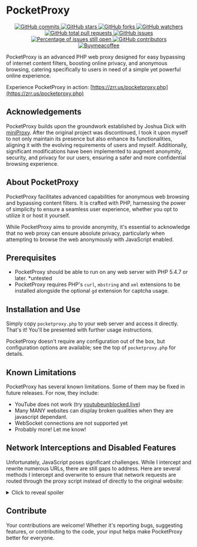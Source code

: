 # PocketProxy

<p align="center">
    <a href="https://badgen.net/github/commits/dehlirious/PocketProxy">
        <img src="https://badgen.net/github/commits/dehlirious/PocketProxy" alt="GitHub commits" />
    </a>
    <a href="https://GitHub.com/dehlirious/PocketProxy/stargazers/">
        <img src="https://badgen.net/github/stars/dehlirious/PocketProxy" alt="GitHub stars" />
    </a>
    <a href="https://GitHub.com/dehlirious/PocketProxy/network/">
        <img src="https://badgen.net/github/forks/dehlirious/PocketProxy/" alt="GitHub forks" />
    </a>
    <a href="https://GitHub.com/dehlirious/PocketProxy/watchers/">
        <img src="https://badgen.net/github/watchers/dehlirious/PocketProxy/" alt="GitHub watchers" />
    </a>
    <a href="https://GitHub.com/dehlirious/PocketProxy/pull/">
        <img src="https://badgen.net/github/prs/dehlirious/PocketProxy" alt="GitHub total pull requests" />
    </a>
    <a href="https://github.com/dehlirious/PocketProxy/issues">
        <img src="https://img.shields.io/github/issues/dehlirious/PocketProxy" alt="GitHub issues" />
    </a>
    <a href="http://isitmaintained.com/project/dehlirious/PocketProxy">
        <img src="http://isitmaintained.com/badge/open/dehlirious/PocketProxy.svg" alt="Percentage of issues still open" />
    </a>
    <a href="https://github.com/dehlirious/PocketProxy/contributors">
        <img src="https://badgen.net/github/contributors/dehlirious/PocketProxy" alt="GitHub contributors" />
    </a>
    <br/>
    <!-- Support -->
    <a href="https://buymeacoffee.com/devsir">
        <img src="https://badgen.net/badge/icon/buymeacoffee?icon=buymeacoffee&label" alt="Buymeacoffee" />
    </a>
</p>

PocketProxy is an advanced PHP web proxy designed for easy bypassing of internet content filters, boosting online privacy, and anonymous browsing, catering specifically to users in need of a simple yet powerful online experience.

Experience PocketProxy in action: [https://zrr.us/pocketproxy.php](https://zrr.us/pocketproxy.php)

## Acknowledgements

PocketProxy builds upon the groundwork established by Joshua Dick with [miniProxy](https://github.com/joshdick/miniProxy). After the original project was discontinued, I took it upon myself to not only maintain its presence but also enhance its functionalities, aligning it with the evolving requirements of users and myself. Additionally, significant modifications have been implemented to augment anonymity, security, and privacy for our users, ensuring a safer and more confidential browsing experience.

## About PocketProxy

PocketProxy facilitates advanced capabilities for anonymous web browsing and bypassing content filters. It is crafted with PHP, harnessing the power of simplicity to ensure a seamless user experience, whether you opt to utilize it or host it yourself. 

While PocketProxy aims to provide anonymity, it's essential to acknowledge that no web proxy can ensure absolute privacy, particularly when attempting to browse the web anonymously with JavaScript enabled.

## Prerequisites

 - PocketProxy should be able to run on any web server with PHP 5.4.7 or later. *untested 
 - PocketProxy requires PHP's `curl`, `mbstring` and `xml` extensions to be installed alongside the optional `gd` extension for captcha usage.

## Installation and Use

Simply copy `pocketproxy.php` to your web server and access it directly. That's it! You'll be presented with further usage instructions.

PocketProxy doesn't require any configuration out of the box, but configuration options are available; see the top of `pocketproxy.php` for details.

## Known Limitations

PocketProxy has several known limitations. Some of them may be fixed in future releases. For now, they include:

* YouTube does not work (try [youtubeunblocked.live](youtubeunblocked.live))
* Many MANY websites can display broken qualities when they are javascript dependant.
* WebSocket connections are not supported yet
* Probably more! Let me know!

## Network Interceptions and Disabled Features

Unfortunately, JavaScript poses significant challenges. While I intercept and rewrite numerous URLs, there are still gaps to address. 
Here are several methods I intercept and overwrite to ensure that network requests are routed through the proxy script instead of directly to the original website:

<details>
  <summary>Click to reveal spoiler</summary>

| Method | Description | Method | Description |
| ------ | ----------- | ------ | ----------- |
| document.createElement + Element.prototype.setAttribute | Alter URL attributes for new elements. `var potentialUrlAttributes = ["src", "rel", "href", "data-src", "data-href", "action", "srcset", "poster", "hreflang", "cite", "data-url", "data-link", "data-file", "data-image", "data-video", "data-audio", "data-source", "formaction"];` | "modifyInlineScripts()" | Modifies script src attributes, inline scripts, and URLs. |
| XMLHttpRequest | Ensure all URLs are prefixed with the proxyPrefix | Fetch | Ensure all URLs are prefixed with the proxyPrefix |
| WebSocket | Not yet supported via PocketProxy but the URL is rewritten anyway. | Form submissions | Handled via php typically but covered regardless. |
| window.open | Ensure all URLs are prefixed with the proxyPrefix | X | X |
| document.write and writeln | Search for and modify URLs in content. | $.ajax | Ensure all URLs are prefixed with the proxyPrefix |
| window.axios | Ensure all URLs are prefixed with the proxyPrefix | Modifications to existing stylesheets | Replace any url() calls in `document.styleSheets` and intercept inline styles. |
| window.Image | Ensure all URLs are prefixed with the proxyPrefix | window.fetch | Ensure all URLs are prefixed with the proxyPrefix |
| window.Request | Ensure all URLs are prefixed with the proxyPrefix | Navigation methods | 'replace' and 'assign' |
| document.execCommand | ["createlink", "insertimage"] | meta refresh | Ensure all URLs are prefixed with the proxyPrefix |
| anchor pings | Ensure all URLs are prefixed with the proxyPrefix | window.ActiveXObject.open | Ensure all URLs are prefixed with the proxyPrefix |
| document.cookie | Rewritten so that cookies are functional. | window.importScripts |  |
| window.XDomainRequest | Ensure all URLs are prefixed with the proxyPrefix | And More! | This readme.md is not consistently updated, this list *should* forever be growing |

**Disabled Javascript objects:**
This column lists specific JavaScript global objects, APIs, or functionalities that have been intentionally disabled or restricted.
These items typically offer various capabilities or access to system resources and information, which, for security, privacy, or performance reasons have been disabled.

| Disabled Feature | Description | Disabled Feature | Description |
| ---------------- | ----------- | ---------------- | ----------- |
| window.webkitStorageInfo |  | document.webkitVisibilityState |  |
| document.webkitHidden |  | window.webkitDirectory |  |
| window.webkitIntent |  | document.referrer |  |
| window.performance |  |   |  |
|   |   | And More! | This readme.md is not consistently updated, this list *should* forever be growing |


**Disabled Javascript Objects/Prototypes:**
This column details the prototypes associated with certain JavaScript objects that have been disabled. In JavaScript, the prototype is a mechanism through which objects inherit features from one another. By disabling specific prototypes, the ability for objects to inherit properties or methods from these prototypes is removed or altered.

| Disabled Object | Description | Disabled Prototype | Description |
| --------------- | ----------- | ------------------ | ----------- |
| navigator | Excludes 'plugins', 'storage', 'serviceWorker', 'webdriver', 'clipboard', 'language', 'languages', 'credentials'. | Worker.prototype | Methods and properties specific to Worker instances. |
| Worker | Global scope for web workers. | MediaDevices.prototype | Methods and properties specific to MediaDevices instances. |
| MediaRecorder | Global scope for media recording functionality. | MediaRecorder.prototype | Methods and properties specific to MediaRecorder instances. |
| history | Global scope for history API. | History.prototype | Methods and properties specific to History instances. |


**Future Thoughts for modification/removal:**

- WebRTC
- WebGL
- OffscreenCanvas 


</details>


## Contribute

Your contributions are welcome! Whether it's reporting bugs, suggesting features, or contributing to the code, your input helps make PocketProxy better for everyone.

